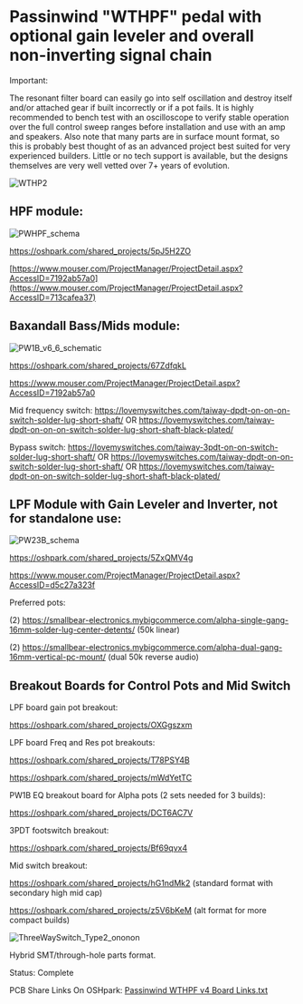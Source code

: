 # Passinwind "WTHPF" pedal with optional gain leveler and overall non-inverting signal chain

Important:

The resonant filter board can easily go into self oscillation and destroy itself and/or attached gear if built incorrectly or if a pot fails. It is highly recommended to bench test with an oscilloscope to verify stable operation over the full control sweep ranges before installation and use with an amp and speakers. Also note that many parts are in surface mount format, so this is probably best thought of as an advanced project best suited for very experienced builders. Little or no tech support is available, but the designs themselves are very well vetted over 7+ years of evolution. 



![WTHP2](https://user-images.githubusercontent.com/127763821/230929039-87084bcb-33d6-4a4a-8946-b5a6781607fe.jpg)


## HPF module:

![PWHPF_schema](https://github.com/Passinwind/PW3B-LPF/assets/127763821/71a0f864-22f7-47e4-828c-8cabbbb77b38)


https://oshpark.com/shared_projects/5pJ5H2ZO

[https://www.mouser.com/ProjectManager/ProjectDetail.aspx?AccessID=7192ab57a0](https://www.mouser.com/ProjectManager/ProjectDetail.aspx?AccessID=713cafea37)

## Baxandall Bass/Mids module:

![PW1B_v6_6_schematic](https://github.com/Passinwind/PW3B-LPF/assets/127763821/dba6210d-106d-431f-88d6-bd3c61492977)


https://oshpark.com/shared_projects/67ZdfqkL

https://www.mouser.com/ProjectManager/ProjectDetail.aspx?AccessID=7192ab57a0

Mid frequency switch:
https://lovemyswitches.com/taiway-dpdt-on-on-on-switch-solder-lug-short-shaft/
OR
https://lovemyswitches.com/taiway-dpdt-on-on-on-switch-solder-lug-short-shaft-black-plated/

Bypass switch:
https://lovemyswitches.com/taiway-3pdt-on-on-switch-solder-lug-short-shaft/
OR
https://lovemyswitches.com/taiway-dpdt-on-on-switch-solder-lug-short-shaft/
OR
https://lovemyswitches.com/taiway-dpdt-on-on-switch-solder-lug-short-shaft-black-plated/


## LPF Module with Gain Leveler and Inverter, not for standalone use:


![PW23B_schema](https://github.com/Passinwind/PW3B-LPF/assets/127763821/3605aee8-5681-41a0-8377-ceef58238759)


https://oshpark.com/shared_projects/5ZxQMV4g

https://www.mouser.com/ProjectManager/ProjectDetail.aspx?AccessID=d5c27a323f

Preferred pots:

(2) https://smallbear-electronics.mybigcommerce.com/alpha-single-gang-16mm-solder-lug-center-detents/ (50k linear)

(2) https://smallbear-electronics.mybigcommerce.com/alpha-dual-gang-16mm-vertical-pc-mount/ (dual 50k reverse audio)



## Breakout Boards for Control Pots and Mid Switch

LPF board gain pot breakout:

https://oshpark.com/shared_projects/OXGgszxm

LPF board Freq and Res pot breakouts:

https://oshpark.com/shared_projects/T78PSY4B

https://oshpark.com/shared_projects/mWdYetTC

PW1B EQ breakout board for Alpha pots (2 sets needed for 3 builds):

https://oshpark.com/shared_projects/DCT6AC7V

3PDT footswitch breakout:

https://oshpark.com/shared_projects/Bf69qvx4

Mid switch breakout:

https://oshpark.com/shared_projects/hG1ndMk2 (standard format with secondary high mid cap)

https://oshpark.com/shared_projects/z5V6bKeM (alt format for more compact builds)

![ThreeWaySwitch_Type2_ononon](https://github.com/Passinwind/PW3B-LPF/assets/127763821/2a22d718-b632-4086-8c5c-75bbfe6d7650)


Hybrid SMT/through-hole parts format.

Status: Complete


PCB Share Links On OSHpark: [Passinwind WTHPF v4 Board Links.txt](https://github.com/Passinwind/PW3B-LPF/files/12693039/Passinwind.WTHPF.v4.Board.Links.txt)
